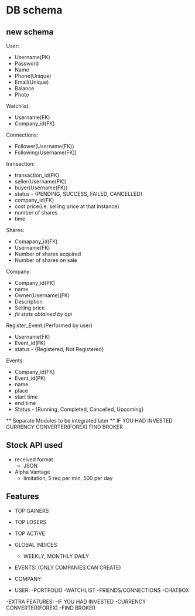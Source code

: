 # DB schema

## new schema

User:
- Username(PK)
- Password 
- Name
- Phone(Unique)
- Email(Unique)
- Balance
- Photo
     
Watchlist:
- Username(FK)
- Company_id(FK)

Connections:
- Follower(Username(FK))
- Following(Username(FK))

transaction:
- transaction_id(PK)
- seller(Username(FK))
- buyer(Username(FK))
- status - {PENDING, SUCCESS, FAILED, CANCELLED}
- company_id(FK)
- cost price(i.e. selling price at that instance)
- number of shares
- time

Shares:
- Comapany_id(FK)
- Username(FK)
- Number of shares acquired
- Number of shares on sale

Company:
- Company_id(PK)
- name
- Owner(Username)(FK)
- Description
- Selling price
- *fit stats obtained by api*

Register_Event:(Performed by user)
- Username(FK)
- Event_id(FK)
- status - {Registered, Not Registered}

Events:
- Company_id(FK)
- Event_id(PK)
- name
- place
- start time
- end time
- Status - {Running, Completed, Cancelled, Upcoming}
     
** Separate Modules to be integrated later **
IF YOU HAD INVESTED
CURRENCY CONVERTER(FOREX)
FIND BROKER

<!-- ## models
- User
  - user ID
  - User name
  - Email
  - password

- Company
  - company Id
  - company Name
  - company type
  - unit stock price

- Stock Detail
  - Foreign key -> owning company
  - Foreign key -> owning user
  - qty  

- Transaction
  - Foreign key -> user Id
  - Foreign key -> company Id

- Notice Board
  - stores stock that are for sale
  - stock company name
  - stock qty avail for sale
  - unit stock price -->


## Stock API used
- received format
  - JSON
- Alpha Vantage
  - limitation, 5 req per min, 500 per day


## Features
- TOP GAINERS
- TOP LOSERS
- TOP ACTIVE

- GLOBAL INDICES
  - WEEKLY, MONTHLY DAILY

- EVENTS: (ONLY COMPANIES CAN CREATE)

- COMPANY:

- USER:
  -PORTFOLIO
  -WATCHLIST
  -FRIENDS/CONNECTIONS
  -CHATBOX
  
-EXTRA FEATURES:
  -IF YOU HAD INVESTED
  -CURRENCY CONVERTER(FOREX)
  -FIND BROKER  
